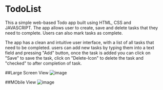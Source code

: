 # TodoList

This a simple web-based Todo app built using HTML, CSS and JAVASCRIPT. The app allows user to create, save and delete tasks that they need to complete.
Users can also mark tasks as complete.

The app has a clean and intuitive user interface, with a list of all tasks that need to be completed. users can add new tasks by typing them into a text field and pressing "Add" button, once the task is added you can click on "Save" to save the task, click on "Delete-Icon" to delete the task and "checked" to after completion of task.

##Large Screen View 
![image](https://asset.cloudinary.com/chakrateja/3df43db4d5c9fcf6489b3ac0a9bdf87c)

##MObile View
![image](https://asset.cloudinary.com/chakrateja/8e6202c30d5bce03a570f47c8fcdb243)
